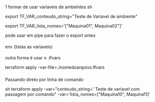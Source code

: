 ###
1 formar de usar variaveis de ambeintes
sh

export TF_VAR_conteudo_string="Teste de Variavel de ambiente"

export TF_VAR_lista_nomes='["Maquina01", Maquina02"]'

pode usar em pipe para fazer o export antes

####
env (listas as variaveis)

####
outra forma é usar o .tfvars

terraform apply -var-file=./nomedoarquivo.tfvars
###

Passando direto por linha de comando

sh
terraform apply -var="conteudo_string=' Teste de variavel com passagem por comando" -var='lista_nomes=["Maquina10", Maquina11]'
